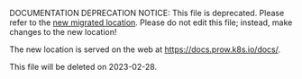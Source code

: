 DOCUMENTATION DEPRECATION NOTICE: This file is deprecated. Please refer to the
[new migrated
location](https://docs.prow.k8s.io/docs/components/optional/gcsupload/).
Please do not edit this file; instead, make changes to the new location!

The new location is served on the web at
https://docs.prow.k8s.io/docs/.

This file will be deleted on 2023-02-28.

